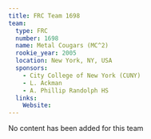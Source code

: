```yaml
---
title: FRC Team 1698
team:
  type: FRC
  number: 1698
  name: Metal Cougars (MC^2)
  rookie_year: 2005
  location: New York, NY, USA
  sponsors:
    - City College of New York (CUNY)
    - L. Ackman
    - A. Phillip Randolph HS
  links:
    Website: 
---
```

No content has been added for this team